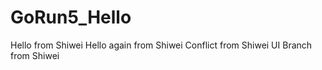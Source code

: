 # GoRun5_Hello
Hello from Shiwei
Hello again from Shiwei
Conflict from Shiwei
UI Branch from Shiwei
